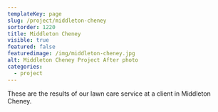 ```yaml
---
templateKey: page
slug: /project/middleton-cheney
sortorder: 1220
title: Middleton Cheney
visible: true
featured: false
featuredimage: /img/middleton-cheney.jpg
alt: Middleton Cheney Project After photo
categories:
  - project
---
```

These are the results of our lawn care service at a client in Middleton Cheney.
